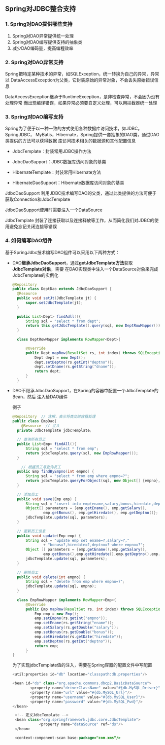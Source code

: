 ## Spring对JDBC整合支持
### 1. Spring对DAO提供哪些支持

1. Spring对DAO异常提供统一处理
2. Spring对DAO编写提供支持的抽象类
3. 减少DAO编码量，提高编程效率

### 2. Spring对DAO异常支持
Spring把特定某种技术的异常，如SQLException，统一转换为自己的异常，异常以
DataAccessException为父类，它封装原始的异常对象，不会丢失原始错误信息

DataAccessException继承于RuntimeException，是非检查异常，不会因为没有处理异常
而出现编译错误，如果异常必须要自定义处理，可以用拦截器统一处理

### 3. Spring对DAO编写支持
Spring为了便于以一种一致的方式使用各种数据库访问技术，如JDBC，SpringJDBC，
MyBatis，Hibernate，Spring提供一套抽象的DAO类，通过DAO类提供的方法可以获得数据
库访问技术相关的数据源和其他配置信息

- JdbcTemplate：封装常用JDBC操作方法

- JdbcDaoSupport：JDBC数据库访问对象的基类

- HibernateTemplate：封装常用Hibernate方法

- HibernateDaoSupport：Hibernate数据库访问对象的基类

JdbcDaoSupport
利用JDBC技术编写DAO的父类，通过此类提供的方法可便于获取Connection和JdbcTemplate

JdbcDaoSupport使用时需要注入一个DataSource

JdbcTemplate
封装了连接获取以及连接释放等工作，从而简化我们对JDBC的使用避免忘记关闭连接等错误

### 4. 如何编写DAO组件
基于SpringJdbc技术编写DAO组件可以采用以下两种方式：

- DAO**继承JdbcDaoSupport**，通过**getJdbcTemplate方法**获取**JdbcTemplate对象**，需要
  在DAO实现类中注入一个DataSource对象来完成JdbcTemplate的实例化

  ```java
  @Repository
  public class DeptDao extends JdbcDaoSupport {
  	@Resource
  	public void setJt(JdbcTemplate jt) {
  		super.setJdbcTemplate(jt);
  	}
  	
  	public List<Dept> findAdll(){
  		String sql = "select * from dept";
  		return this.getJdbcTemplate().query(sql, new DeptRowMapper());
  	}
  	
  	class DeptRowMapper implements RowMapper<Dept>{
  
  		@Override
  		public Dept mapRow(ResultSet rs, int index) throws SQLException{
  			Dept dept = new Dept();
  			dept.setDeptno(rs.getInt("deptno"));
  			dept.setDname(rs.getString("dname"));
  			return dept;
  		}
  	}
  ```
  
- DAO不继承JdbcDaoSupport，在Spring的容器中配置一个JdbcTemplate的Bean，然后
  注入给DAO组件

  例子

  ```java
  @Repository  // 注解，表示将类交给容器处理
  public class EmpDao{
      @Resource  // 注入
  	private JdbcTemplate jdbcTemplate;
  	
  	// 查询所有员工
  	public List<Emp> findAll(){
  		String sql = "select * from emp";
  		return jdbcTemplate.query(sql, new EmpRowMapper());
  	}
      
      // 根据员工号查询员工
  	public Emp findByEmpno(int empno) {
  		String sql = "select * from emp where empno=?";
  		return jdbcTemplate.queryForObject(sql, new Object[] {empno}, new EmpRowMapper());
  	}
  	
  	// 添加员工
  	public void save(Emp emp) {
  		String sql = "insert into emp(ename,salary,bonus,hiredate,deptno) values(?,?,?,?,?)";
  		Object[] parameters = {emp.getEname(), emp.getSalary(),
  				emp.getBonus(), emp.getHiredate(), emp.getDeptno()};
  		jdbcTemplate.update(sql, parameters);
  	}
  	
  	// 更新员工信息
  	public void update(Emp emp) {
  		String sql = "update emp set ename=?,salary=?,"
  				+ "bonus=?,hiredate=?,deptno=? where empno=?";
  		Object [] parameters = {emp.getEname(),emp.getSalary(),
  				emp.getBonus(),emp.getHiredate(),emp.getDeptno(),emp.getEmpno()};
  		jdbcTemplate.update(sql, parameters);
  	}
  	
  	// 删除员工
  	public void delete(int empno) {
  		String sql = "delete from emp where empno=?";
  		jdbcTemplate.update(sql, empno);
  	}
  	
  	class EmpRowMapper implements RowMapper<Emp>{
  		@Override
  		public Emp mapRow(ResultSet rs, int index) throws SQLException {
  			Emp emp = new Emp();
  			emp.setEmpno(rs.getInt("empno"));
  			emp.setEname(rs.getString("ename"));
  			emp.setSalary(rs.getDouble("salary"));
  			emp.setBonus(rs.getDouble("bonus"));
  			emp.setHiredate(rs.getDate("hiredate"));
  			emp.setDeptno(rs.getInt("deptno"));
  			return emp;
  		}
  }
  ```

  为了实现jdbcTemplate值的注入，需要在Spring容器的配置文件中写配置

  ```java
  <util:properties id="db" location="classpath:db.properties"/>
  
  <bean id="ds" class="org.apache.commons.dbcp2.BasicDataSource">
          <property name="driverClassName" value="#{db.MySQL_Driver}"/>
          <property name="url" value="#{db.MySQL_Url}"/>
          <property name="username" value="#{db.MySQL_User}"/>
          <property name="password" value="#{db.MySQL_Pwd}"/>
  </bean>
  
   <!-- 定义JdbcTemplate -->
   <bean class="org.springframework.jdbc.core.JdbcTemplate">
              <property name="dataSource" ref="ds"/>
   </bean>
  
   <context:component-scan base-package="com.xms"/>
  ```

  











































































